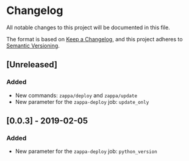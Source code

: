 # Changelog
All notable changes to this project will be documented in this file.

The format is based on [Keep a Changelog](https://keepachangelog.com/en/1.0.0/),
and this project adheres to [Semantic Versioning](https://semver.org/spec/v2.0.0.html).

## [Unreleased]
### Added
- New commands: `zappa/deploy` and `zappa/update`
- New parameter for the `zappa-deploy` job: `update_only`

## [0.0.3] - 2019-02-05
### Added
- New parameter for the `zappa-deploy` job: `python_version`
